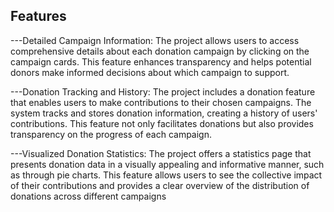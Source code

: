 ## Features

---Detailed Campaign Information:
The project allows users to access comprehensive details about each donation campaign by clicking on the campaign cards. This feature enhances transparency and helps potential donors make informed decisions about which campaign to support.

---Donation Tracking and History:
The project includes a donation feature that enables users to make contributions to their chosen campaigns. The system tracks and stores donation information, creating a history of users' contributions. This feature not only facilitates donations but also provides transparency on the progress of each campaign.

---Visualized Donation Statistics:
The project offers a statistics page that presents donation data in a visually appealing and informative manner, such as through pie charts. This feature allows users to see the collective impact of their contributions and provides a clear overview of the distribution of donations across different campaigns 